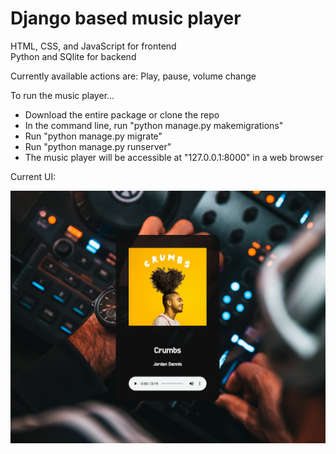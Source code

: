 <h1>Django based music player</h1>

HTML, CSS, and JavaScript for frontend </br>
Python and SQlite for backend

Currently available actions are: Play, pause, volume change

To run the music player...
- Download the entire package or clone the repo
- In the command line, run "python manage.py makemigrations"
- Run "python manage.py migrate"
- Run "python manage.py runserver"
- The music player will be accessible at "127.0.0.1:8000" in a web browser

Current UI:

![UI image](Norae.jpg)
